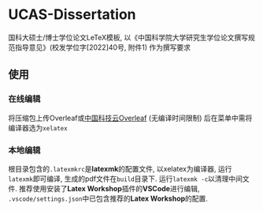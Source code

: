 # UCAS-Dissertation
国科大硕士/博士学位论文LeTeX模板, 以《中国科学院大学研究生学位论文撰写规范指导意见》(校发学位字[2022]40号, 附件1) 作为撰写要求

## 使用

### 在线编辑

将压缩包上传Overleaf或[中国科技云Overleaf](https://www.cstcloud.cn/resources/452) (无编译时间限制) 后在菜单中需将编译器选为`xelatex`

### 本地编辑

根目录包含的`.latexmkrc`是**latexmk**的配置文件, 以xelatex为编译器, 运行`latexmk`即可编译, 生成的pdf文件在`build`目录下. 运行`latexmk -c`以清理中间文件. 推荐使用安装了**Latex Workshop**插件的**VSCode**进行编辑, `.vscode/settings.json`中已包含推荐的**Latex Workshop**的配置.